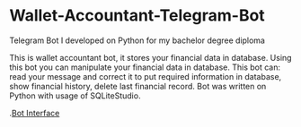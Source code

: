 # Wallet-Accountant-Telegram-Bot
 Telegram Bot I developed on Python for my bachelor degree diploma
 
 This is wallet accountant bot, it stores your financial data in database. Using this bot you can manipulate your financial data in database.
This bot can: read your message and correct it to put required information in database, show financial history, delete last financial record.
Bot was written on Python with usage of SQLiteStudio.

.[Bot Interface](https://user-images.githubusercontent.com/114238448/192058500-c441d95f-cbf0-4bb3-8dd1-7b085a962992.png)
